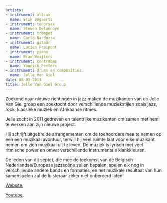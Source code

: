 ```yaml
---
artists:
- instrument: altsax
  name: Erik Bogaerts
- instrument: tenorsax
  name: Steven Delannoye
- instrument: trompet
  name: Carlo Nardozza
- instrument: gitaar
  name: Lucien Fraipont
- instrument: piano
  name: Bram Weijters
- instrument: contrabas
  name: Yannick Peeters
- instrument: drums en composities.
  name: Jelle Van Giel
date: 08-03-2013
title: Jelle Van Giel Group
---
```

Zoekend naar nieuwe richtingen in jazz maken de muzikanten van de Jelle Van Giel group een zoektocht door verschillende muziekstijlen zoals jazz, rock, klassieke muziek en Afrikaanse 
ritmes. 

Jelle zocht in 2011 gedreven en talentrijke muzikanten om samen met hem te werken aan zijn nieuwe project. 

Hij schrijft uitgebreide arrangementen om de toehoorders mee te nemen op een een muzikaal avontuur, terwijl hij veel ruimte laat voor elke muzikant nemen om zich muzikaal uit te leven.
De muziek is lyrisch met veel ritmische power en omvat verschillende instrumentale klankkleuren. 

De leden van dit septet, die mee de toekomst van de Belgisch-Nederlandse/Europese jazzscène zullen bepalen, spelen elk nog in verschillende andere bands en formaties, en het muzikale 
resultaat van hun samenspelen zal de luisteraar zeker niet onberoerd laten!

[Website](http://soundcloud.com/jellevangielgroup), 

[Youtube](http://www.youtube.com/watch?v=AsPVbbkTY-w).